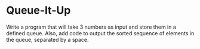 # Queue-It-Up
Write a program that will take 3 numbers as input and store them in a defined queue. Also, add code to output the sorted sequence of elements in the queue, separated by a space.
